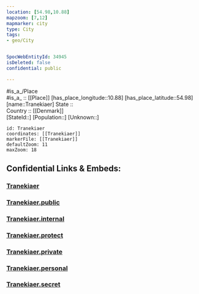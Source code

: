 ```yaml
---
location: [54.98,10.88] 
mapzoom: [7,12] 
mapmarker: city 
type: City
tags:
- geo/City


SpocWebEntityId: 34945
isDeleted: false
confidential: public

---
```

#is_a_/Place  
#is_a_ :: [[Place]] 
[has_place_longitude::10.88] 
[has_place_latitude::54.98] 
[name::Tranekiaer] 
State ::  
Country :: [[Denmark]]  
[StateId::] 
[Population::] 
[Unknown::] 


```leaflet
id: Tranekiaer
coordinates: [[Tranekiaer]] 
markerFile: [[Tranekiaer]] 
defaultZoom: 11 
maxZoom: 18
```


## Confidential Links & Embeds: 

### [Tranekiaer](/_Standards/Earth/Continent/Europe/Europe~North/Denmark/City/Tranekiaer.md) 

### [Tranekiaer.public](/_public/Earth/Continent/Europe/Europe~North/Denmark/City/Tranekiaer.public.md) 

### [Tranekiaer.internal](/_internal/Earth/Continent/Europe/Europe~North/Denmark/City/Tranekiaer.internal.md) 

### [Tranekiaer.protect](/_protect/Earth/Continent/Europe/Europe~North/Denmark/City/Tranekiaer.protect.md) 

### [Tranekiaer.private](/_private/Earth/Continent/Europe/Europe~North/Denmark/City/Tranekiaer.private.md) 

### [Tranekiaer.personal](/_personal/Earth/Continent/Europe/Europe~North/Denmark/City/Tranekiaer.personal.md) 

### [Tranekiaer.secret](/_secret/Earth/Continent/Europe/Europe~North/Denmark/City/Tranekiaer.secret.md)

